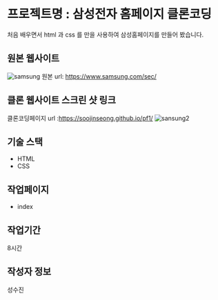 # 프로젝트명 : 삼성전자 홈페이지 클론코딩
처음 배우면서 html 과 css 를 만을 사용하여 삼성홈페이지를 만들어 봤습니다.

## 원본 웹사이트
![samsung](https://github.com/soojinseong/pf1/assets/142555287/3f895674-3e32-43ff-8cdc-2ce534f08bb4)
원본 url: https://www.samsung.com/sec/

## 클론 웹사이트 스크린 샷 링크
클론코딩페이지 url :https://soojinseong.github.io/pf1/
![sansung2](https://github.com/soojinseong/pf1/assets/142555287/35aae0b7-0098-445e-86b2-45b204ea9f27)


## 기술 스택
- HTML
- CSS

## 작업페이지
- index

## 작업기간
8시간

## 작성자 정보
성수진
